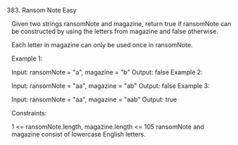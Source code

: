 383. Ransom Note
Easy

Given two strings ransomNote and magazine, return true if ransomNote can be constructed by using the letters from magazine and false otherwise.

Each letter in magazine can only be used once in ransomNote.

 

Example 1:

Input: ransomNote = "a", magazine = "b"
Output: false
Example 2:

Input: ransomNote = "aa", magazine = "ab"
Output: false
Example 3:

Input: ransomNote = "aa", magazine = "aab"
Output: true
 

Constraints:

1 <= ransomNote.length, magazine.length <= 105
ransomNote and magazine consist of lowercase English letters.